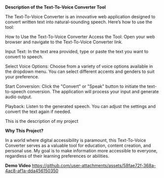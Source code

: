 **Description of the Text-To-Voice Converter Tool**

The Text-To-Voice Converter is an innovative web application designed to convert written text into natural-sounding speech. Here’s how to use the tool:

How to Use the Text-To-Voice Converter
Access the Tool: Open your web browser and navigate to the Text-To-Voice Converter link.

Input Text: In the text area provided, type or paste the text you want to convert to speech.

Select Voice Options: Choose from a variety of voice options available in the dropdown menu. You can select different accents and genders to suit your preference.

Start Conversion: Click the "Convert" or "Speak" button to initiate the text-to-speech conversion. The application will process your input and generate audio output.

Playback: Listen to the generated speech. You can adjust the settings and convert the text again if needed.

This is the description of my project

**Why This Project?**

In a world where digital accessibility is paramount, this Text-To-Voice Converter serves as a valuable tool for education, content creation, and personal use. 
My goal is to make information more accessible to everyone, regardless of their learning preferences or abilities.

**Demo Video**
https://github.com/user-attachments/assets/58fae72f-368a-4ac8-af1a-dda456150350
